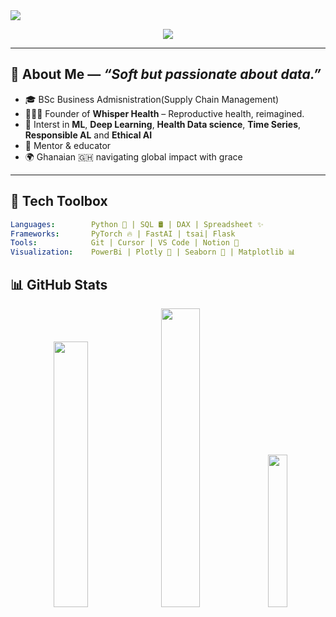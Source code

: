 <img src="https://capsule-render.vercel.app/api?type=waving&color=ffb6c1,ffc0cb,ff69b4&height=200&section=header&text=Hey%20there,%20I'm%20Victoria%20💕&fontSize=40&fontColor=fff&animation=fadeIn" />
<p align="center">
  <img src="https://readme-typing-svg.herokuapp.com/?font=Pacifico&color=FF69B4&center=true&vCenter=true&lines=Building+tech+with+empathy.;Empowering+womens+health+with+AI.;Mentoring+future+tech+leaders.;Learning+every+day+💡" />
</p>

---

## 🌸 About Me — _“Soft but passionate about data.”_

- 🎓 BSc Business Admisnistration(Supply Chain Management)
- 👩🏾‍⚕️ Founder of **Whisper Health** – Reproductive health, reimagined.
- 🧠 Interst in **ML**, **Deep Learning**, **Health Data science**, **Time Series**, **Responsible AL** and **Ethical AI**
- 💬 Mentor & educator 
- 🌍 Ghanaian 🇬🇭 navigating global impact with grace

---

## 💖 Tech Toolbox

```yaml
Languages:        Python 🐍 | SQL 🛢 | DAX | Spreadsheet ✨
Frameworks:       PyTorch 🔥 | FastAI | tsai| Flask
Tools:            Git | Cursor | VS Code | Notion 💭
Visualization:    PowerBi | Plotly 🎨 | Seaborn 🌊 | Matplotlib 📊
````
## 📊 GitHub Stats

<div align="center">
  <img src="https://github-readme-stats.vercel.app/api?username=Sapphirevic&show_icons=true&theme=rose_pine&hide_border=false&icon_color=ff91a4&title_color=ff91a4" width="33%" />
  <img src="https://github-readme-streak-stats.herokuapp.com?user=Sapphirevic&theme=rose-pine&hide_border=false&stroke=FF91A4&ring=FF91A4&fire=FF91A4&currStreakLabel=FF91A4" width="35%" />
  <img src="https://github-readme-stats.vercel.app/api/top-langs/?username=Sapphirevic&layout=compact&theme=rose_pine&title_color=ff91a4" width="25%" />
</div>

